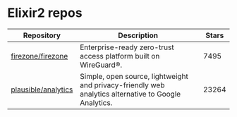 # Elixir2 repos

| Repository                                                    | Description                                                                                          | Stars |
| ------------------------------------------------------------- | ---------------------------------------------------------------------------------------------------- | ----- |
| [firezone/firezone](https://github.com/firezone/firezone)     | Enterprise-ready zero-trust access platform built on WireGuard®.                                     | 7495  |
| [plausible/analytics](https://github.com/plausible/analytics) | Simple, open source, lightweight and privacy-friendly web analytics alternative to Google Analytics. | 23264 |
